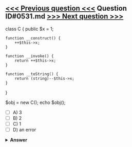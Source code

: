 [<<< Previous question <<<](0530.md)   Question ID#0531.md   [>>> Next question >>>](0532.md)
---

class C {
    public $x = 1;

    function __construct() {
        ++$this->x;
    }

    function __invoke() {
        return ++$this->x;
    }

    function __toString() {
        return (string)--$this->x;
    }
}

$obj = new C();
echo $obj();

- [ ] A) 3
- [ ] B) 2
- [ ] C) 1
- [ ] D) an error

<details><summary><b>Answer</b></summary>
<p>
  Answer: <strong>A</strong>
</p>
</details>
